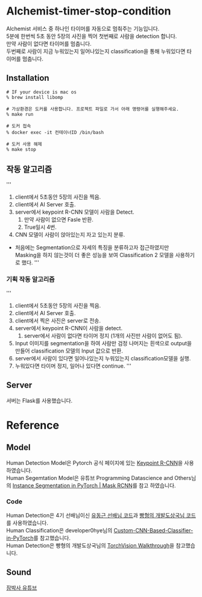 # Alchemist-timer-stop-condition
Alchemist 서비스 중 하나인 타이머를 자동으로 멈춰주는 기능입니다.  
5분에 한번씩 5초 동안 5장의 사진을 찍어 첫번째로 사람을 detection 합니다.  
만약 사람이 없다면 타이머를 멈춥니다.  
두번째로 사람이 지금 누워있는지 일어나있는지 classification을 통해 누워있다면 타이머를 멈춥니다.

## Installation
```
# IF your device is mac os
% brew install libomp

# 가상환경은 도커를 사용합니다. 프로젝트 파일로 가서 아래 명령어를 실행해주세요.
% make run

# 도커 접속
% docker exec -it 컨테이너ID /bin/bash

# 도커 사용 해제
% make stop
```

## 작동 알고리즘
'''
1. client에서 5초동안 5장의 사진을 찍음.  
2. client에서 AI Server 호출.  
3. server에서 keypoint R-CNN 모델이 사람을 Detect.  
   1. 만약 사람이 없으면 Fasle 반환.  
   2. True일시 4번.  
4. CNN 모델이 사람이 앉아있는지 자고 있는지 분류.  

* 처음에는 Segmentation으로 자세의 특징을 분류하고자 접근하였지만  
Masking을 하지 않는것이 더 좋은 성능을 보여 Classification 2 모델을 사용하기로 했다. 
'''

### 기획 작동 알고리즘
'''
1. client에서 5초동안 5장의 사진을 찍음.  
2. client에서 AI Server 호출.  
3. client에서 찍은 사진은 server로 전송.  
4. server에서 keypoint R-CNN이 사람을 detect.  
   1. server에서 사람이 없다면 타이머 정지 (1개의 사진만 사람이 없어도 됨).  
5. Input 이미지를 segmentation을 하여 사람만 검정 나머지는 흰색으로 output을 만들어 classification 모델의 Input 값으로 반환.  
6. server에서 사람이 있다면 일어나있는지 누워있는지 classification모델을 실행.  
7. 누워있다면 타이머 정지, 일어나 있다면 continue.
'''

## Server
서버는 Flask를 사용했습니다.

# Reference

## Model
Human Detection Model은 Pytorch 공식 페이지에 있는 [Keypoint R-CNN](https://arxiv.org/abs/1703.06870)을 사용하였습니다.  
Human Segemtation Model은 유튜브 Programming Datascience and Others님의 [
Instance Segmentation in PyTorch | Mask RCNN](https://www.youtube.com/watch?v=f8iiTSCZ9FU)를 참고 하였습니다.

### Code
Human Detection은 4기 선배님이신 [유동근 선배님 코드](https://github.com/DonggeunYu/HumanDetectionCCTV)과 [빵형의 개발도상국님 코드](https://www.youtube.com/watch?v=WgsZc_wS2qQ)를 사용하였습니다.  
Human Classification은 developer0hye님의 [Custom-CNN-Based-Classifier-in-PyTorch](https://github.com/developer0hye/Custom-CNN-based-Image-Classification-in-PyTorch)를 참고했습니다.  
Human Detection은 빵형의 개발도상국님의 [TorchVision Walkthrough](https://github.com/kairess/torchvision_walkthrough)을 참고했습니다.

## Sound
[잠박사 유튜브](https://www.youtube.com/channel/UClrKpnEehrQydacUHBptWcw/videos)

